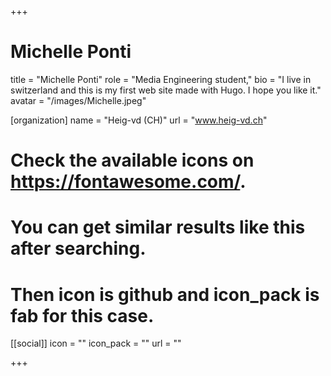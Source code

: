 +++
# Michelle Ponti
title = "Michelle Ponti"
role = "Media Engineering student,"
bio = "I live in switzerland and this is my first web site made with Hugo. I hope you like it."
avatar = "/images/Michelle.jpeg"

[organization]
  name = "Heig-vd (CH)"
  url = "www.heig-vd.ch"

# Check the available icons on https://fontawesome.com/.
# You can get similar results like this <i class="fab fa-github"></i> after searching.
# Then icon is github and icon_pack is fab for this case.
[[social]]
  icon = ""
  icon_pack = ""
  url = ""

+++